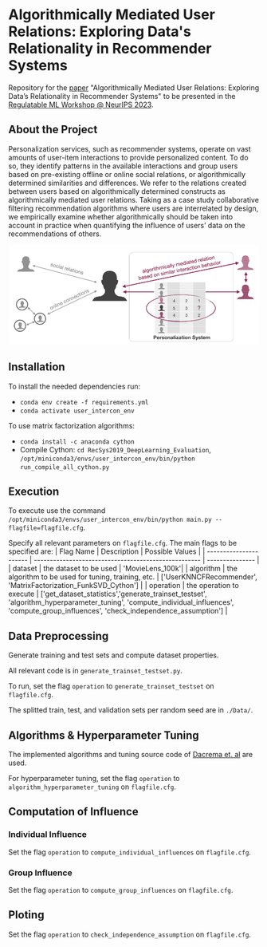 # Algorithmically Mediated User Relations: Exploring Data's Relationality in Recommender Systems

Repository for the [paper](https://github.com/AthinaKyriakou/algorithmically_mediated_user_relations/blob/main/RegulatableML_NeurIPS2023_data_governance_social_relations.pdf) "Algorithmically Mediated User Relations: Exploring Data’s Relationality in Recommender Systems" to be presented in the [Regulatable ML Workshop @ NeurIPS 2023](https://regulatableml.github.io).

## About the Project
Personalization services, such as recommender systems, operate on vast amounts of user-item interactions to provide personalized content. To do so, they identify patterns in the available interactions and group users based on pre-existing offline or online social relations, or algorithmically determined similarities and differences. We refer to the relations created between users based on algorithmically determined constructs as algorithmically mediated user relations. Taking as a case study collaborative filtering recommendation algorithms where users are interrelated by design, we empirically examine whether algorithmically should be taken into account in practice when quantifying the influence of users’ data on the recommendations of others.

![High Level Design](/high_level_design.png)

## Installation
To install the needed dependencies run:
- `conda env create -f requirements.yml`
- `conda activate user_intercon_env`

To use matrix factorization algorithms:
- `conda install -c anaconda cython`
- Compile Cython: `cd RecSys2019_DeepLearning_Evaluation`, `/opt/miniconda3/envs/user_intercon_env/bin/python run_compile_all_cython.py`

## Execution

To execute use the command `/opt/miniconda3/envs/user_intercon_env/bin/python main.py --flagfile=flagfile.cfg`.

Specify all relevant parameters on `flagfile.cfg`. The main flags to be specified are:
|       Flag Name        |   Description   | Possible Values |
| ---------------------- | ---------------------------------------------------- | --------------- |
|        dataset         |                  the dataset to be used              | 'MovieLens_100k'|
|       algorithm        |  the algorithm to be used for tuning, training, etc. | ['UserKNNCFRecommender', 'MatrixFactorization_FunkSVD_Cython'] |
|       operation        |                  the operation to execute            | ['get_dataset_statistics','generate_trainset_testset', 'algorithm_hyperparameter_tuning', 'compute_individual_influences', 'compute_group_influences', 'check_independence_assumption'] |

## Data Preprocessing
Generate training and test sets and compute dataset properties. 

All relevant code is in `generate_trainset_testset.py`. 

To run, set the flag `operation` to `generate_trainset_testset` on `flagfile.cfg`.

The splitted train, test, and validation sets per random seed are in `./Data/`.

## Algorithms & Hyperparameter Tuning
The implemented algorithms and tuning source code of [Dacrema et. al](https://github.com/MaurizioFD/RecSys2019_DeepLearning_Evaluation) are used. 

For hyperparameter tuning, set the flag `operation` to `algorithm_hyperparameter_tuning` on `flagfile.cfg`.

## Computation of Influence

### Individual Influence

Set the flag `operation` to `compute_individual_influences` on `flagfile.cfg`.

### Group Influence

Set the flag `operation` to `compute_group_influences` on `flagfile.cfg`.

## Ploting

Set the flag `operation` to `check_independence_assumption` on `flagfile.cfg`.
